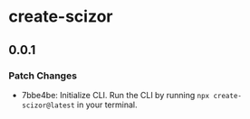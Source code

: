 # create-scizor

## 0.0.1

### Patch Changes

- 7bbe4be: Initialize CLI. Run the CLI by running `npx create-scizor@latest` in your terminal.
